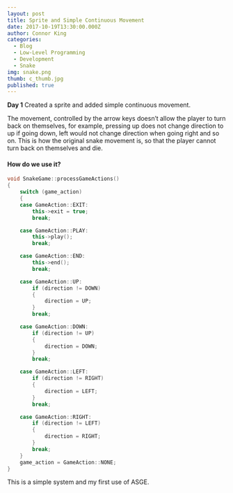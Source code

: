 ```yaml
---
layout: post
title: Sprite and Simple Continuous Movement
date: 2017-10-19T13:30:00.000Z
author: Connor King
categories:
  - Blog
  - Low-Level Programming
  - Development
  - Snake
img: snake.png
thumb: c_thumb.jpg
published: true
---
```


<b>Day 1</b> Created a sprite and added simple continuous movement.<!--more-->

The movement, controlled by the arrow keys doesn’t allow the player to turn back on themselves, for example, pressing up does not change direction to up if going down, left would not change direction when going right and so on. This is how the original snake movement is, so that the player cannot turn back on themselves and die.

#### How do we use it?
```C++
void SnakeGame::processGameActions()
{
	switch (game_action)
	{
	case GameAction::EXIT:
		this->exit = true;
		break;

	case GameAction::PLAY:
		this->play();
		break;

	case GameAction::END:
		this->end();
		break;

	case GameAction::UP:
		if (direction != DOWN)
		{
			direction = UP;			
		}
		break;

	case GameAction::DOWN:
		if (direction != UP)
		{
			direction = DOWN;
		}
		break;

	case GameAction::LEFT:
		if (direction != RIGHT)
		{
			direction = LEFT;
		}
		break;

	case GameAction::RIGHT:
		if (direction != LEFT)
		{
			direction = RIGHT;
		}
		break;
	}
	game_action = GameAction::NONE;
}
```

This is a simple system and my first use of ASGE.
